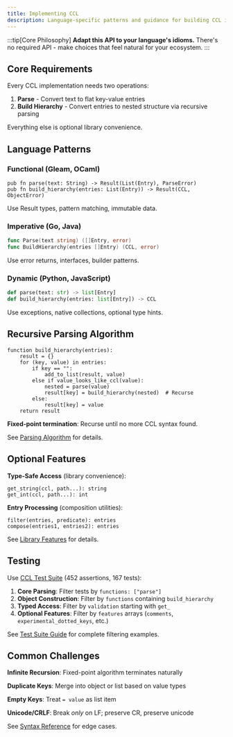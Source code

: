 ```yaml
---
title: Implementing CCL
description: Language-specific patterns and guidance for building CCL implementations.
---
```


:::tip[Core Philosophy]
**Adapt this API to your language's idioms.** There's no required API - make choices that feel natural for your ecosystem.
:::

## Core Requirements

Every CCL implementation needs two operations:

1. **Parse** - Convert text to flat key-value entries
2. **Build Hierarchy** - Convert entries to nested structure via recursive parsing

Everything else is optional library convenience.

## Language Patterns

### Functional (Gleam, OCaml)

```gleam
pub fn parse(text: String) -> Result(List(Entry), ParseError)
pub fn build_hierarchy(entries: List(Entry)) -> Result(CCL, ObjectError)
```

Use Result types, pattern matching, immutable data.

### Imperative (Go, Java)

```go
func Parse(text string) ([]Entry, error)
func BuildHierarchy(entries []Entry) (CCL, error)
```

Use error returns, interfaces, builder patterns.

### Dynamic (Python, JavaScript)

```python
def parse(text: str) -> list[Entry]
def build_hierarchy(entries: list[Entry]) -> CCL
```

Use exceptions, native collections, optional type hints.

## Recursive Parsing Algorithm

```pseudocode
function build_hierarchy(entries):
    result = {}
    for (key, value) in entries:
        if key == "":
            add_to_list(result, value)
        else if value_looks_like_ccl(value):
            nested = parse(value)
            result[key] = build_hierarchy(nested)  # Recurse
        else:
            result[key] = value
    return result
```

**Fixed-point termination**: Recurse until no more CCL syntax found.

See [Parsing Algorithm](/parsing-algorithm) for details.

## Optional Features

**Type-Safe Access** (library convenience):
```pseudocode
get_string(ccl, path...): string
get_int(ccl, path...): int
```

**Entry Processing** (composition utilities):
```pseudocode
filter(entries, predicate): entries
compose(entries1, entries2): entries
```

See [Library Features](/library-features) for details.

## Testing

Use [CCL Test Suite](https://github.com/ccl-test-data) (452 assertions, 167 tests):

1. **Core Parsing**: Filter tests by `functions: ["parse"]`
2. **Object Construction**: Filter by `functions` containing `build_hierarchy`
3. **Typed Access**: Filter by `validation` starting with `get_`
4. **Optional Features**: Filter by `features` arrays (`comments`, `experimental_dotted_keys`, etc.)

See [Test Suite Guide](/test-suite-guide) for complete filtering examples.

## Common Challenges

**Infinite Recursion**: Fixed-point algorithm terminates naturally

**Duplicate Keys**: Merge into object or list based on value types

**Empty Keys**: Treat `= value` as list item

**Unicode/CRLF**: Break _only_ on LF; preserve CR, preserve unicode

See [Syntax Reference](/syntax-reference) for edge cases.
